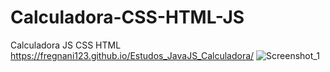 # Calculadora-CSS-HTML-JS
 Calculadora JS CSS HTML
https://fregnani123.github.io/Estudos_JavaJS_Calculadora/
![Screenshot_1](https://github.com/fregnani123/Calculadora-CSS-HTML-JS/assets/99106631/404fdd7a-0272-4424-9a78-892b36ae2b8d)
